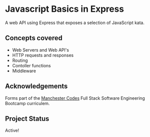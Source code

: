 # Javascript Basics in Express

A web API using Express that exposes a selection of JavaScript kata.

## Concepts covered

- Web Servers and Web API's
- HTTP requests and responses
- Routing
- Contoller functions
- Middleware

## Acknowledgements

Forms part of the <a href="https://www.manchestercodes.com/">Manchester Codes</a> Full Stack Software Engineering Bootcamp curriculem.

## Project Status

Active!
